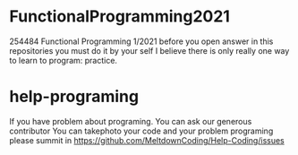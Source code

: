 # FunctionalProgramming2021
254484 Functional Programming 1/2021
before you open answer in this repositories you must do it by your self 
I believe there is only really one way to learn to program: practice.
# help-programing
If you have problem about programing. You can ask our generous contributor
You can takephoto your code and your problem programing please summit in https://github.com/MeltdownCoding/Help-Coding/issues
